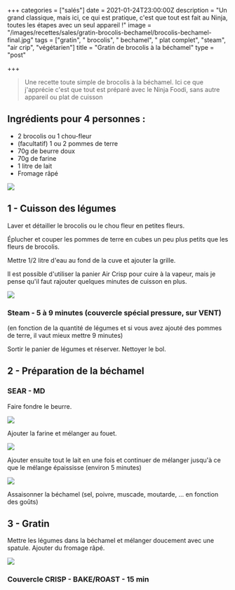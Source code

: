 +++
categories = ["salés"]
date = 2021-01-24T23:00:00Z
description = "Un grand classique, mais ici, ce qui est pratique, c'est que tout est fait au Ninja, toutes les étapes avec un seul appareil !"
image = "/images/recettes/sales/gratin-brocolis-bechamel/brocolis-bechamel-final.jpg"
tags = ["gratin", " brocolis", " bechamel", " plat complet", "steam", "air crip", "végétarien"]
title = "Gratin de brocolis à la béchamel"
type = "post"

+++
> Une recette toute simple de brocolis à la béchamel.
> Ici ce que j'apprécie c'est que tout est préparé avec le Ninja Foodi, sans autre appareil ou plat de cuisson

## Ingrédients pour 4 personnes :

* 2 brocolis ou 1 chou-fleur
* (facultatif) 1 ou 2 pommes de terre
* 70g de beurre doux
* 70g de farine
* 1 litre de lait
* Fromage râpé

![](/images/recettes/sales/gratin-brocolis-bechamel/brocoli-bechamel-1.jpg)

## 1 - Cuisson des légumes

Laver et détailler le brocolis ou le chou fleur en petites fleurs.

Éplucher et couper les pommes de terre en cubes un peu plus petits que les fleurs de brocolis.

Mettre 1/2 litre d'eau au fond de la cuve et ajouter la grille.

Il est possible d'utiliser la panier Air Crisp pour cuire à la vapeur, mais je pense qu'il faut rajouter quelques minutes de cuisson en plus.

![](/images/recettes/sales/gratin-brocolis-bechamel/brocolis-bechamel-2.jpg)

### Steam - 5 à 9 minutes (couvercle spécial pressure, sur VENT)

(en fonction de la quantité de légumes et si vous avez ajouté des pommes de terre, il vaut mieux mettre 9 minutes)

Sortir le panier de légumes et réserver. Nettoyer le bol.

## 2 - Préparation de la béchamel

### SEAR - MD

Faire fondre le beurre. 

![](/images/recettes/sales/gratin-brocolis-bechamel/brocolis-bechamel-3.jpg)

Ajouter la farine et mélanger au fouet. 

![](/images/recettes/sales/gratin-brocolis-bechamel/brocolis-bechamel-4.jpg)

Ajouter ensuite tout le lait en une fois et continuer de mélanger jusqu'à ce que le mélange épaississe (environ 5 minutes)

![](/images/recettes/sales/gratin-brocolis-bechamel/brocolis-bechamel-5.jpg)

Assaisonner la béchamel (sel, poivre, muscade, moutarde, ... en fonction des goûts)

## 3 - Gratin

Mettre les légumes dans la béchamel et mélanger doucement avec une spatule. Ajouter du fromage râpé.

![](/images/recettes/sales/gratin-brocolis-bechamel/brocolis-bechamel-7.jpg)

### Couvercle CRISP - BAKE/ROAST - 15 min